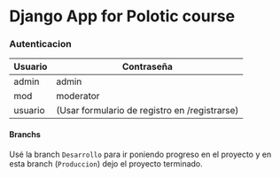 # Django App for Polotic course

### Autenticacion
| Usuario | Contraseña                                    |
|---------|-----------------------------------------------|
| admin   | admin                                         |
| mod     | moderator                                     |
| usuario | (Usar formulario de registro en /registrarse) |


#### Branchs
Usé la branch `Desarrollo` para ir poniendo progreso en el proyecto y en esta branch (`Produccion`) dejo el proyecto terminado.

